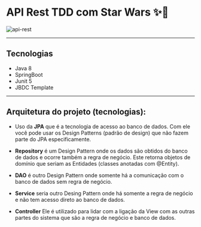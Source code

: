 # API Rest TDD com Star Wars ✨🚀

![api-rest](https://user-images.githubusercontent.com/34458509/159596858-e41d95a1-9949-4411-924f-f8889b064c0f.png)

---

## Tecnologias

- Java 8
- SpringBoot
- Junit 5
- JBDC Template

---

## Arquitetura do projeto (tecnologias):

- Uso da **JPA** que é a tecnologia de acesso ao banco de dados. Com ele você pode usar os Design Patterns (padrão de design) que não fazem parte do JPA especificamente.

- **Repository** é um Design Pattern onde os dados são obtidos do banco de dados e ocorre também a regra de negócio. Este retorna objetos de domínio que seriam as Entidades (classes anotadas com @Entity).

- **DAO** é outro Design Pattern onde somente há a comunicação com o banco de dados sem regra de negócio.

- **Service** seria outro Desing Pattern onde há somente a regra de negócio e não tem acesso direto ao banco de dados.

- **Controller** Ele é utilizado para lidar com a ligação da View com as outras partes do sistema que são a regra de negócio e banco de dados.
